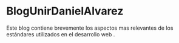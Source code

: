 # BlogUnirDanielAlvarez
Este blog contiene brevemente  los  aspectos  mas  relevantes  de  los  estándares  utilizados  en  el  desarrollo  web .
